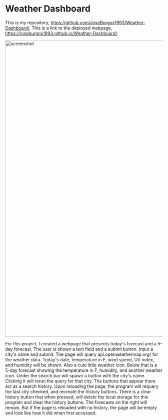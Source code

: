 # Weather Dashboard

This is my repository, https://github.com/JoseBurgos1993/Weather-Dashboard/.
This is a link to the deployed webpage, https://joseburgos1993.github.io/Weather-Dashboard/.

<img width="946" alt="screenshot" src="https://user-images.githubusercontent.com/57579330/85912970-b1c0cc00-b7fe-11ea-8dfa-404557e8e5b9.png">

For this project, I created a webpage that presents today's forecast and a 5-day forecast. The user is shown a text field and a submit button. Input a city's name and submit. The page will query api.openweathermap.org/ for the weather data. Today's date, temperature in F, wind speed, UV index, and humidity will be shown. Also a cute little weather icon. Below that is a 5-day forecast showing the temperature in F, humidity, and another weather icon. Under the search bar will spawn a button with the city's name. Clicking it will rerun the query for that city. The buttons that appear there act as a search history. Upon reloading the page, the program will requery the last city checked, and recreate the history buttons. There is a clear history button that when pressed, will delete the local storage for this program and clear the history buttons. The forecasts on the right will remain. But if the page is reloaded with no history, the page will be empty and look like how it did when first accessed.
